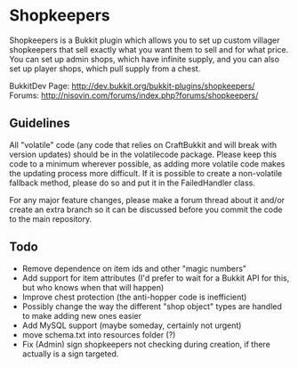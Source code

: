 Shopkeepers
===========

Shopkeepers is a Bukkit plugin which allows you to set up custom villager shopkeepers that sell exactly what you want them to sell and for what price. 
You can set up admin shops, which have infinite supply, and you can also set up player shops, which pull supply from a chest.

BukkitDev Page: http://dev.bukkit.org/bukkit-plugins/shopkeepers/  
Forums: http://nisovin.com/forums/index.php?forums/shopkeepers/

Guidelines
----------

All "volatile" code (any code that relies on CraftBukkit and will break with version updates) should be in the volatilecode package.
Please keep this code to a minimum wherever possible, as adding more volatile code makes the updating process more difficult.
If it is possible to create a non-volatile fallback method, please do so and put it in the FailedHandler class.

For any major feature changes, please make a forum thread about it and/or create an extra branch so it can be discussed before you commit the code to the main repository.

Todo
----
* Remove dependence on item ids and other "magic numbers"
* Add support for item attributes (I'd prefer to wait for a Bukkit API for this, but who knows when that will happen)
* Improve chest protection (the anti-hopper code is inefficient)
* Possibly change the way the different "shop object" types are handled to make adding new ones easier
* Add MySQL support (maybe someday, certainly not urgent)
* move schema.txt into resources folder (?)
* Fix (Admin) sign shopkeepers not checking during creation, if there actually is a sign targeted.

